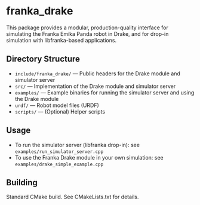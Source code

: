 # franka_drake

This package provides a modular, production-quality interface for simulating the Franka Emika Panda robot in Drake, and for drop-in simulation with libfranka-based applications.

## Directory Structure

- `include/franka_drake/` — Public headers for the Drake module and simulator server
- `src/` — Implementation of the Drake module and simulator server
- `examples/` — Example binaries for running the simulator server and using the Drake module
- `urdf/` — Robot model files (URDF)
- `scripts/` — (Optional) Helper scripts

## Usage

- To run the simulator server (libfranka drop-in): see `examples/run_simulator_server.cpp`
- To use the Franka Drake module in your own simulation: see `examples/drake_simple_example.cpp`

## Building

Standard CMake build. See CMakeLists.txt for details.
